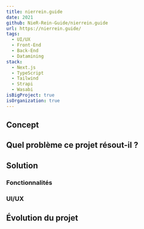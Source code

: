 ```yaml
---
title: nierrein.guide
date: 2021
github: NieR-Rein-Guide/nierrein.guide
url: https://nierrein.guide/
tags:
  - UI/UX
  - Front-End
  - Back-End
  - Datamining
stack:
  - Next.js
  - TypeScript
  - Tailwind
  - Strapi
  - Wasabi
isBigProject: true
isOrganization: true
---
```


## Concept

## Quel problème ce projet résout-il ?

## Solution

### Fonctionnalités

### UI/UX

## Évolution du projet